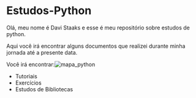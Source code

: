 # Estudos-Python

Olá, meu nome é Davi Staaks e esse é meu repositório sobre estudos de python.

Aqui você irá encontrar alguns documentos que realizei durante minha jornada até a presente data.

Você irá encontrar:![mapa_python](https://user-images.githubusercontent.com/109167350/182441773-cc6a9620-7c69-4ff9-a7de-a98f96ffc8cf.jpg)

 - Tutoriais 
 - Exercícios
 - Estudos de Bibliotecas
 

